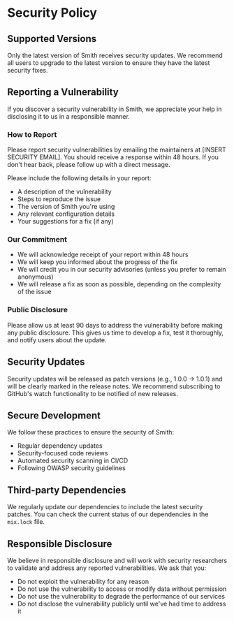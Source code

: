 # Security Policy

## Supported Versions

Only the latest version of Smith receives security updates. We recommend all users to upgrade to the latest version to ensure they have the latest security fixes.

## Reporting a Vulnerability

If you discover a security vulnerability in Smith, we appreciate your help in disclosing it to us in a responsible manner.

### How to Report

Please report security vulnerabilities by emailing the maintainers at [INSERT SECURITY EMAIL]. You should receive a response within 48 hours. If you don't hear back, please follow up with a direct message.

Please include the following details in your report:
- A description of the vulnerability
- Steps to reproduce the issue
- The version of Smith you're using
- Any relevant configuration details
- Your suggestions for a fix (if any)

### Our Commitment

- We will acknowledge receipt of your report within 48 hours
- We will keep you informed about the progress of the fix
- We will credit you in our security advisories (unless you prefer to remain anonymous)
- We will release a fix as soon as possible, depending on the complexity of the issue

### Public Disclosure

Please allow us at least 90 days to address the vulnerability before making any public disclosure. This gives us time to develop a fix, test it thoroughly, and notify users about the update.

## Security Updates

Security updates will be released as patch versions (e.g., 1.0.0 → 1.0.1) and will be clearly marked in the release notes. We recommend subscribing to GitHub's watch functionality to be notified of new releases.

## Secure Development

We follow these practices to ensure the security of Smith:

- Regular dependency updates
- Security-focused code reviews
- Automated security scanning in CI/CD
- Following OWASP security guidelines

## Third-party Dependencies

We regularly update our dependencies to include the latest security patches. You can check the current status of our dependencies in the `mix.lock` file.

## Responsible Disclosure

We believe in responsible disclosure and will work with security researchers to validate and address any reported vulnerabilities. We ask that you:

- Do not exploit the vulnerability for any reason
- Do not use the vulnerability to access or modify data without permission
- Do not use the vulnerability to degrade the performance of our services
- Do not disclose the vulnerability publicly until we've had time to address it
